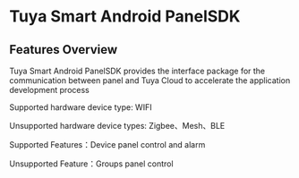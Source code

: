 # Tuya Smart Android PanelSDK

## Features Overview

Tuya Smart Android PanelSDK provides the interface package for the communication between panel and Tuya Cloud to accelerate the application development process

Supported hardware device type: WIFI 

Unsupported hardware device types: Zigbee、Mesh、BLE

Supported Features：Device panel control and alarm

Unsupported Feature：Groups panel control
